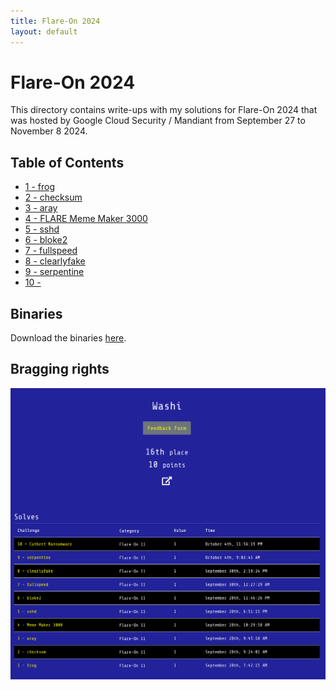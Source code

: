 ```yaml
---
title: Flare-On 2024
layout: default
---
```


# Flare-On 2024

This directory contains write-ups with my solutions for Flare-On 2024 that was hosted by Google Cloud Security / Mandiant from September 27 to November 8 2024. 

## Table of Contents

- [1 - frog](1)
- [2 - checksum](2)
- [3 - aray](3)
- [4 - FLARE Meme Maker 3000](4)
- [5 - sshd](5)
- [6 - bloke2](6)
- [7 - fullspeed](7)
- [8 - clearlyfake](8)
- [9 - serpentine](9)
- [10 - ](10)

## Binaries
Download the binaries [here](http://flare-on.com/files/Flare-On11_Challenges.zip).


## Bragging rights

![Achievements screen](solved-screenshot.png)